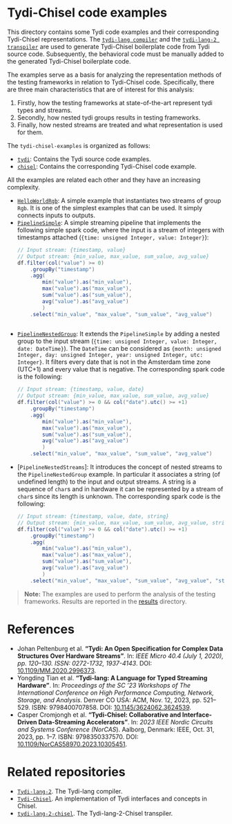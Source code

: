 # Tydi-Chisel code examples
This directory contains some Tydi code examples and their corresponding Tydi-Chisel representations.
The [`tydi-lang compiler`](https://github.com/twoentartian/tydi-lang-2) and the 
[`tydi-lang-2 transpiler`](https://github.com/ccromjongh/tydi-lang-2-chisel) are used to generate Tydi-Chisel 
boilerplate code from Tydi source code.
Subsequently, the behavioral code must be manually added to the generated Tydi-Chisel boilerplate code.

The examples serve as a basis for analyzing the representation methods of the testing frameworks in relation to 
Tydi-Chisel code. 
Specifically, there are three main characteristics that are of interest for this analysis:
1. Firstly, how the testing frameworks at state-of-the-art represent tydi types and streams.
2. Secondly, how nested tydi groups results in testing frameworks.
3. Finally, how nested streams are treated and what representation is used for them. 

The `tydi-chisel-examples` is organized as follows:
- [`tydi`](./tydi): Contains the Tydi source code examples.
- [`chisel`](./chisel): Contains the corresponding Tydi-Chisel code example.

All the examples are related each other and they have an increasing complexity.
- [`HelloWorldRgb`](./tydi/src/HelloWorldRgb/): A simple example that instantiates two streams of group `Rgb`. It is one of the simplest examples that can be used. It simply connects inputs to outputs.
- [`PipelineSimple`](./tydi/src/PipelineSimple/): A simple streaming pipeline that implements the following simple spark code, where the input is a stream of integers with timestamps attached (`{time: unsigned Integer, value: Integer}`):
  ```scala
  // Input stream: {timestamp, value}
  // Output stream: {min_value, max_value, sum_value, avg_value}
  df.filter(col("value") >= 0)
      .groupBy("timestamp")
      .agg( 
          min("value").as("min_value"), 
          max("value").as("max_value"), 
          sum("value").as("sum_value"), 
          avg("value").as("avg_value")
          )
      .select("min_value", "max_value", "sum_value", "avg_value")
        
  ```
- [`PipelineNestedGroup`](./tydi/src/PipelineNestedGroup/): It extends the `PipelineSimple` by adding a nested group to the input stream (`{time: unsigned Integer, value: Integer, date: DateTime}`). The `DateTime` can be considered as `{month: unsigned Integer, day: unsigned Integer, year: unsigned Integer, utc: Integer}`. It filters every date that is not in the Amsterdam time zone (UTC+1) and every value that is negative. The corresponding spark code is the following:
  ```scala
  // Input stream: {timestamp, value, date}
  // Output stream: {min_value, max_value, sum_value, avg_value}
  df.filter(col("value") >= 0 && col("date").utc() >= +1)
      .groupBy("timestamp")
      .agg( 
          min("value").as("min_value"), 
          max("value").as("max_value"), 
          sum("value").as("sum_value"), 
          avg("value").as("avg_value")
          )
      .select("min_value", "max_value", "sum_value", "avg_value")
  ```
- [`PipelineNestedStreams`]: It introduces the concept of nested streams to the `PipelineNestedGroup` example. In particular it associates a string (of undefined length) to the input and output streams. A string is a sequence of `char`s and in hardware it can be represented by a stream of `char`s since its length is unknown. The corresponding spark code is the following:
  ```scala
  // Input stream: {timestamp, value, date, string}
  // Output stream: {min_value, max_value, sum_value, avg_value, string}
  df.filter(col("value") >= 0 && col("date").utc() >= +1)
      .groupBy("timestamp")
      .agg( 
          min("value").as("min_value"), 
          max("value").as("max_value"), 
          sum("value").as("sum_value"), 
          avg("value").as("avg_value")
          )
      .select("min_value", "max_value", "sum_value", "avg_value", "string")
  ```

> **Note:** The examples are used to perform the analysis of the testing frameworks. Results are reported in the 
> [results](/results) directory.

# References
- Johan Peltenburg et al. **“Tydi: An Open Specification for Complex Data Structures Over Hardware Streams”**. In: *IEEE Micro 40.4 (July 1, 2020), pp. 120–130. ISSN: 0272-1732, 1937-4143*. DOI: [10.1109/MM.2020.2996373](https://doi.org/10.1109/MM.2020.2996373).
- Yongding Tian et al. **“Tydi-lang: A Language for Typed Streaming Hardware”**. In: *Proceedings of the SC ’23 Workshops of The International Conference on High Performance Computing, Network, Storage, and Analysis*. Denver CO USA: ACM, Nov. 12, 2023, pp. 521–529. ISBN: 9798400707858. DOI: [10.1145/3624062.3624539](https://doi.org/10.1145/3624062.3624539).
- Casper Cromjongh et al. **“Tydi-Chisel: Collaborative and Interface-Driven Data-Streaming Accelerators”**. In: *2023 IEEE Nordic Circuits and Systems Conference (NorCAS*). Aalborg, Denmark: IEEE, Oct. 31, 2023, pp. 1–7. ISBN: 9798350337570. DOI: [10.1109/NorCAS58970.2023.10305451](https://doi.org/10.1109/NorCAS58970.2023.10305451).

# Related repositories
- [`Tydi-lang-2`](https://github.com/twoentartian/tydi-lang-2). The Tydi-lang compiler.
- [`Tydi-Chisel`](https://github.com/ccromjongh/Tydi-Chisel). An implementation of Tydi interfaces and concepts in Chisel.
- [`tydi-lang-2-chisel`](https://github.com/ccromjongh/tydi-lang-2-chisel). The Tydi-lang-2-Chisel transpiler.